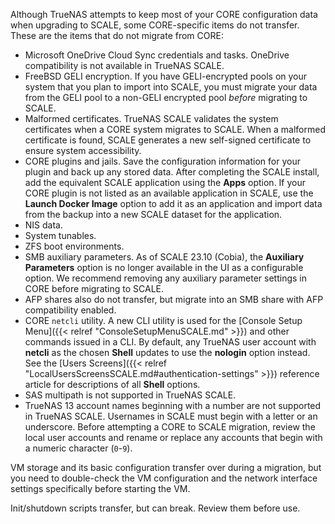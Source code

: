 &NewLine;

Although TrueNAS attempts to keep most of your CORE configuration data when upgrading to SCALE, some CORE-specific items do not transfer.
These are the items that do not migrate from CORE:

* Microsoft OneDrive Cloud Sync credentials and tasks. OneDrive compatibility is not available in TrueNAS SCALE.
* FreeBSD GELI encryption.
  If you have GELI-encrypted pools on your system that you plan to import into SCALE, you must migrate your data from the GELI pool to a non-GELI encrypted pool *before* migrating to SCALE.
* Malformed certificates.
  TrueNAS SCALE validates the system certificates when a CORE system migrates to SCALE.
  When a malformed certificate is found, SCALE generates a new self-signed certificate to ensure system accessibility.
* CORE plugins and jails. Save the configuration information for your plugin and back up any stored data.
  After completing the SCALE install, add the equivalent SCALE application using the **Apps** option.
  If your CORE plugin is not listed as an available application in SCALE, use the **Launch Docker Image** option to add it as an application and import data from the backup into a new SCALE dataset for the application.
* NIS data.
* System tunables.
* ZFS boot environments.
* SMB auxiliary parameters.
  As of SCALE 23.10 (Cobia), the **Auxiliary Parameters** option is no longer available in the UI as a configurable option.
  We recommend removing any auxiliary parameter settings in CORE before migrating to SCALE.
* AFP shares also do not transfer, but migrate into an SMB share with AFP compatibility enabled.
* CORE `netcli` utility. A new CLI utility is used for the [Console Setup Menu]({{< relref "ConsoleSetupMenuSCALE.md" >}}) and other commands issued in a CLI.
  By default, any TrueNAS user account with **netcli** as the chosen **Shell** updates to use the **nologin** option instead. See the [Users Screens]({{< relref "LocalUsersScreensSCALE.md#authentication-settings" >}}) reference article for descriptions of all **Shell** options.
* SAS multipath is not supported in TrueNAS SCALE.
* TrueNAS 13 account names beginning with a number are not supported in TrueNAS SCALE.
  Usernames in SCALE must begin with a letter or an underscore.
  Before attempting a CORE to SCALE migration, review the local user accounts and rename or replace any accounts that begin with a numeric character (`0`-`9`).

VM storage and its basic configuration transfer over during a migration, but you need to double-check the VM configuration and the network interface settings specifically before starting the VM.

Init/shutdown scripts transfer, but can break. Review them before use.